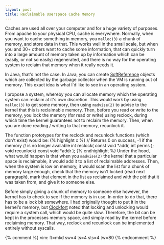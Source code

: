 ```yaml
---
layout: post
title: Reclaimable Userspace Cache Memory
---
```


Caches are used all over your computer and for a huge variety of purposes. From
apache to your physical CPU, cache is everywhere. Normally, when you want to
cache something in memory, you `malloc(3)` a chunk of memory, and store
data in that. This works well in the small scale, but when you and 30+ others
want to cache some information, that can quickly turn into a large amount of
memory taken up by information which can be (easily, or not so easily)
regenerated, and there is no way for the operating system to reclaim that memory
when it really needs it.

In Java, that's not the case. In Java, you can create
[SoftReference](http://java.sun.com/javase/6/docs/api/java/lang/ref/SoftReference.html)
objects which are collected by the garbage collector when the VM is running out
of memory. This exact idea is what I'd like to see in an operating system.

I propose a system, whereby you can allocate memory which the operating system
can reclaim at it's own discretion. This would work by using `malloc(3)`
to get some memory, then using `madvise(2)` to advise to the kernel that
this is reclaimable memory. Then, before you read or write to the memory, you
lock the memory (for read or write) using reclock, during which time the kernel
guarantees not to reclaim the memory. Then, when you are done reading / writing
to that memory, recunlock it.

The function prototypes for the reclock and recunlock functions (which don't
exist) would be:
{% highlight c %}
// Returns 0 on success, -1 if the memory
// is no longer available
int reclock( const void *addr, int perms );
void recunlock( const void *addr );
{% endhighlight %}
Under the hood, what would happen is that when you `madvise(2)` the kernel that
a particular space is reclaimable, it would add it to a list of reclaimable
addresses. Then, when the system is low on memory, it would scan the list for a
chunk of memory large enough, check that the memory isn't locked (read next
paragraph), mark that element in the list as reclaimed and with the pid that it
was taken from, and give it to someone else.

Before simply giving a chunk of memory to someone else however, the kernel has
to check to see if the memory is in use. In order to do that, there has to be a
lock bit somewhere. I had originally thought to put it in the kernel's memory,
but [Clockfort](http://www.clockfort.com) noted that locking and unlocking would
require a system call, which would be quite slow. Therefore, the bit can be kept
in the processes memory space, and simply read by the kernel before reclaiming
memory. That way, reclock and recunlock can be implemented entirely without
syscalls.

{% comment %}
vim: ft=mkd sw=4 ts=4 sts=4 tw=80
{% endcomment %}
